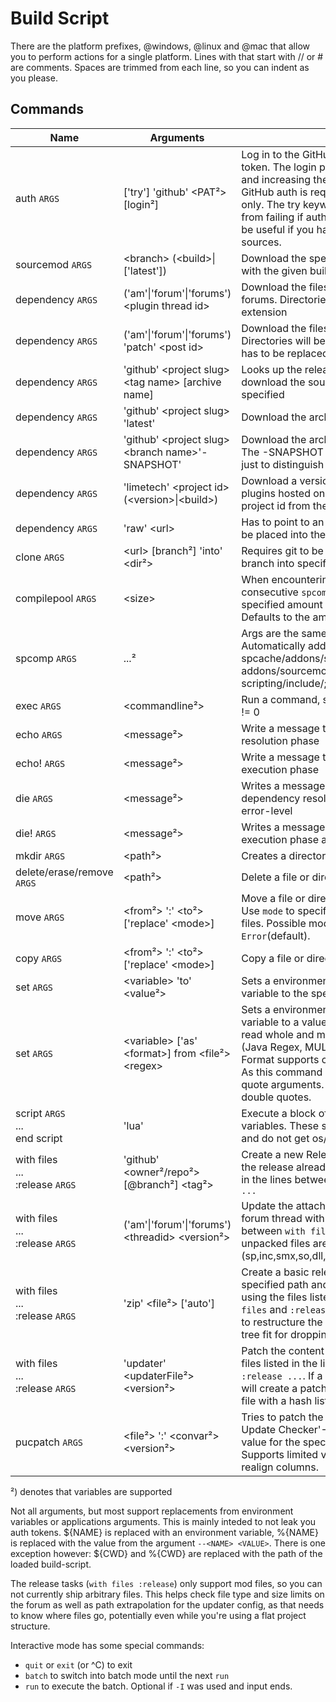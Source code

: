 Build Script
=====

There are the platform prefixes, @windows, @linux and @mac that allow you to perform actions for a single platform.
Lines with that start with // or # are comments. Spaces are trimmed from each line, so you can indent as you please.

Commands
-----

| Name                                 | Arguments                                                 | Description                                                                                                                                                                                                                                                                                                                                      |
|--------------------------------------|-----------------------------------------------------------|--------------------------------------------------------------------------------------------------------------------------------------------------------------------------------------------------------------------------------------------------------------------------------------------------------------------------------------------------|
| auth `ARGS`                          | ['try'] 'github' \<PAT²> [login²]                         | Log in to the GitHub API with a personal access token. The login parameter is for organisations and increasing the request limit even more. GitHub auth is required for `dependency github` only. The try keyword will prevent the script from failing if authentication failed. This might be useful if you have mutual exclusive auth sources. |
| sourcemod `ARGS`                     | \<branch> (\<build>&#124;['latest'])                      | Download the specified sourcemod branch, with the given build number or the latest build                                                                                                                                                                                                                                                         |
| dependency `ARGS`                    | ('am'&#124;'forum'&#124;'forums') \<plugin thread id>     | Download the files from a plugin posted on the forums. Directories will be guessed by file extension                                                                                                                                                                                                                                             |
| dependency `ARGS`                    | ('am'&#124;'forum'&#124;'forums') 'patch' \<post id>      | Download the files from a single forum post id. Directories will be guessed again, and the file has to be replaced                                                                                                                                                                                                                               |
| dependency `ARGS`                    | 'github' \<project slug> \<tag name> [archive name]       | Looks up the release tag in the repo. Will download the sources if no other archive was specified                                                                                                                                                                                                                                                |
| dependency `ARGS`                    | 'github' \<project slug> 'latest'                         | Download the archive for the main branch                                                                                                                                                                                                                                                                                                         |
| dependency `ARGS`                    | 'github' \<project slug> \<branch name>'-SNAPSHOT'        | Download the archive for the specified branch. The -SNAPSHOT suffix for the branch name is just to distinguish between release tags                                                                                                                                                                                                              |
| dependency `ARGS`                    | 'limetech' \<project id> (\<version>&#124;\<build>)       | Download a version or build of one of asherkins plugins hosted on limetech.org. Take the project id from the url in the version list                                                                                                                                                                                                             |
| dependency `ARGS`                    | 'raw' \<url>                                              | Has to point to an archive or known file type to be placed into the cache folder                                                                                                                                                                                                                                                                 |
| clone `ARGS`                         | \<url> [branch²] 'into' \<dir²>                           | Requires git to be installed, clones the specified branch into specified directory within spcache                                                                                                                                                                                                                                                |
| compilepool `ARGS`                   | \<size>                                                   | When encountering `spcomp` tasks, collect all consecutive `spcomp` tasks and execute the specified amount of tasks at the same time. Defaults to the amount of CPUs you have                                                                                                                                                                     |
| spcomp `ARGS`                        | ...²                                                      | Args are the same as for the sp compiler. Automatically adds the include directories spcache/addons/sourcemod/scripting/include/; addons/sourcemod/scripting/include/; scripting/include/; include/                                                                                                                                              |
| exec `ARGS`                          | \<commandline²>                                           | Run a command, script cancelles on exit value != 0                                                                                                                                                                                                                                                                                               |
| echo `ARGS`                          | \<message²>                                               | Write a message to std out during dependency resolution phase                                                                                                                                                                                                                                                                                    |
| echo! `ARGS`                         | \<message²>                                               | Write a message to std out during task execution phase                                                                                                                                                                                                                                                                                           |
| die `ARGS`                           | \<message²>                                               | Writes a message to std out during dependency resolution phase and exits with error-level                                                                                                                                                                                                                                                        |
| die! `ARGS`                          | \<message²>                                               | Writes a message to std out during task execution phase and exits with error-level                                                                                                                                                                                                                                                               |
| mkdir `ARGS`                         | \<path²>                                                  | Creates a directory within cwd                                                                                                                                                                                                                                                                                                                   |
| delete/erase/remove `ARGS`           | \<path²>                                                  | Delete a file or directory recursively within cwd                                                                                                                                                                                                                                                                                                |
| move `ARGS`                          | \<from²> ':' \<to²> ['replace' \<mode>]                   | Move a file or directory within cwd.<br>Use `mode` to specify how to handle duplicate files. Possible modes are `All`, `Older`, `Skip` and `Error`(default).                                                                                                                                                                                     |
| copy `ARGS`                          | \<from²> ':' \<to²> ['replace' \<mode>]                   | Copy a file or directory within cwd (like move)                                                                                                                                                                                                                                                                                                  |
| set `ARGS`                           | \<variable> 'to' \<value²>                                | Sets a environment variable or 'argument' variable to the specified value                                                                                                                                                                                                                                                                        |
| set `ARGS`                           | \<variable> ['as' \<format>] from \<file²> \<regex>       | Sets a environment variable or 'argument' variable to a value read from a file. The file is read whole and matched against the regex (Java Regex, MULTILINE is set by default). Format supports capture groups \0 through \9. As this command is more complex, you may quote arguments. Quotes are escaped with double quotes.                   |
| script `ARGS`<br>...<br>end script   | 'lua'                                                     | Execute a block of lua code to manipulate variables. These sandboxes are quite limited and do not get os/io access!                                                                                                                                                                                                                              |
| with files<br>...<br>:release `ARGS` | 'github' \<owner²/repo²>[@branch²] \<tag²>                | Create a new Release on GitHub (or append if the release already exists) with the files listed in the lines between `with files` and `:release ...`                                                                                                                                                                                              |
| with files<br>...<br>:release `ARGS` | ('am'&#124;'forum'&#124;'forums') \<threadid> \<version²> | Update the attachments on an AlliedMods forum thread with the files listed in the lines between `with files` and `:release ...`. Only unpacked files are remove (sp,inc,smx,so,dll,cfg,txt).                                                                                                                                                     |
| with files<br>...<br>:release `ARGS` | 'zip' \<file²> ['auto']                                   | Create a basic release archive with the specified path and name relative to the pwd using the files listed in the lines between `with files` and `:release ...`. Specifying `auto` will try to restructure the included files into a directory tree fit for dropping into a mod directory.                                                       |
| with files<br>...<br>:release `ARGS` | 'updater' \<updaterFile²> \<version²>                     | Patch the content of an updater file using the files listed in the lines between `with files` and `:release ...`. If a version change is detected it will create a patch block. Will create a separate file with a hash list to track file changes.                                                                                              |
| pucpatch `ARGS`                      | \<file²> ':' \<convar²> \<version²>                       | Tries to patch the specified file as 'Plugin Update Checker'-CSV, updating the version value for the specified version convar. Supports limited vim modeline to automatically realign columns.                                                                                                                                                   |

²) denotes that variables are supported

Not all arguments, but most support replacements from environment variables or applications arguments. This is mainly inteded to not leak you auth tokens.
${NAME} is replaced with an environment variable, %{NAME} is replaced with the value from the argument `--<NAME> <VALUE>`. There is one exception however:
${CWD} and %{CWD} are replaced with the path of the loaded build-script.

The release tasks (`with files :release`) only support mod files, so you can not currently ship arbitrary files. This
helps check file type and size limits on the forum as well as path extrapolation for the updater config, as that needs
to know where files go, potentially even while you're using a flat project structure.

Interactive mode has some special commands:
* `quit` or `exit` (or ^C) to exit
* `batch` to switch into batch mode until the next `run`
* `run` to execute the batch. Optional if `-I` was used and input ends.